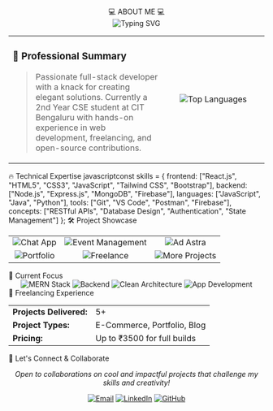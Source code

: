 <div align="center">💻 ABOUT ME 💻</div>
<div align="center">
  <img src="https://readme-typing-svg.herokuapp.com?font=Fira+Code&weight=700&size=24&duration=3000&pause=1000&color=00FFFF&center=true&vCenter=true&random=false&width=500&lines=Full-Stack+Developer;MERN+Specialist;DSA+Enthusiast;Creative+Problem+Solver" alt="Typing SVG" />
</div>
<table align="center" border="0">
  <tr>
    <td width="60%" align="left">
      <h3>🚀 <b>Professional Summary</b></h3>
      <blockquote>
        Passionate full-stack developer with a knack for creating elegant solutions. Currently a 2nd Year CSE student at CIT Bengaluru with hands-on experience in web development, freelancing, and open-source contributions.
      </blockquote>
    </td>
    <td width="40%" align="center">
      <img src="https://github-readme-stats.vercel.app/api/top-langs/?username=bhuvaneshvar933&layout=compact&theme=radical" alt="Top Languages" />
    </td>
  </tr>
</table>
🔥 Technical Expertise
javascriptconst skills = {
  frontend: ["React.js", "HTML5", "CSS3", "JavaScript", "Tailwind CSS", "Bootstrap"],
  backend: ["Node.js", "Express.js", "MongoDB", "Firebase"],
  languages: ["JavaScript", "Java", "Python"],
  tools: ["Git", "VS Code", "Postman", "Firebase"],
  concepts: ["RESTful APIs", "Database Design", "Authentication", "State Management"]
};
🛠️ Project Showcase
<table>
  <tr>
    <td align="center"><img src="https://img.shields.io/badge/-Chat%20Application-4C75E8?style=for-the-badge" alt="Chat App"/></td>
    <td align="center"><img src="https://img.shields.io/badge/-Event%20Management%20System-E34F26?style=for-the-badge" alt="Event Management"/></td>
    <td align="center"><img src="https://img.shields.io/badge/-Ad%20Astra%20Event%20Pages-7044A3?style=for-the-badge" alt="Ad Astra"/></td>
  </tr>
  <tr>
    <td align="center"><img src="https://img.shields.io/badge/-Portfolio-20BEFF?style=for-the-badge" alt="Portfolio"/></td>
    <td align="center"><img src="https://img.shields.io/badge/-Freelance%20Web%20Projects-00C58E?style=for-the-badge" alt="Freelance"/></td>
    <td align="center"><img src="https://img.shields.io/badge/-More%20Coming%20Soon-FF6C37?style=for-the-badge" alt="More Projects"/></td>
  </tr>
</table>
🚀 Current Focus
<div align="center">
  <img src="https://img.shields.io/badge/MERN%20Stack%20Mastery-61DAFB?style=for-the-badge&logo=react&logoColor=black" alt="MERN Stack"/>
  <img src="https://img.shields.io/badge/Backend%20Development-339933?style=for-the-badge&logo=node.js&logoColor=white" alt="Backend"/>
  <img src="https://img.shields.io/badge/Clean%20Architecture-1572B6?style=for-the-badge&logo=clean-code&logoColor=white" alt="Clean Architecture"/>
  <img src="https://img.shields.io/badge/App%20Development-3DDC84?style=for-the-badge&logo=android&logoColor=white" alt="App Development"/>
</div>
💼 Freelancing Experience
<div align="center">
  <table>
    <tr>
      <td><b>Projects Delivered:</b></td>
      <td>5+</td>
    </tr>
    <tr>
      <td><b>Project Types:</b></td>
      <td>E-Commerce, Portfolio, Blog</td>
    </tr>
    <tr>
      <td><b>Pricing:</b></td>
      <td>Up to ₹3500 for full builds</td>
    </tr>
  </table>
</div>
🤝 Let's Connect & Collaborate
<div align="center">
  <p><i>Open to collaborations on cool and impactful projects that challenge my skills and creativity!</i></p>
  <a href="mailto:your.email@example.com"><img src="https://img.shields.io/badge/Email%20Me-D14836?style=for-the-badge&logo=gmail&logoColor=white" alt="Email"/></a>
  <a href="https://linkedin.com/in/yourusername"><img src="https://img.shields.io/badge/Connect-0077B5?style=for-the-badge&logo=linkedin&logoColor=white" alt="LinkedIn"/></a>
  <a href="https://github.com/yourusername"><img src="https://img.shields.io/badge/Follow-181717?style=for-the-badge&logo=github&logoColor=white" alt="GitHub"/></a>
</div>
